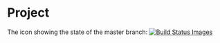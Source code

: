 # Project

The icon showing the state of the master branch:
<a href="#" id="status-image-popup" name="status-images" class="open-popup" data-ember-action="880">
    <img title="Build Status Images" src="https://travis-ci.org/krzysiekpiasecki/Scaffold.svg">
</a>
